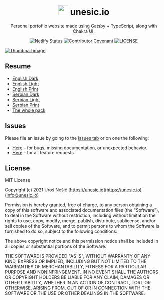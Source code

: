 <h1 align="center"><img src="https://raw.githubusercontent.com/unesic/unesic-io/release/src/images/icon.png" width="32" /> unesic.io</h1>
<p align="center">Personal portoflio website made using Gatsby + TypeScript, along with Chakra UI.</p>

<p align="center">
	<a href="https://app.netlify.com/sites/unesic-io/deploys" target="_blank" title="Netlify Status">
		<img src="https://api.netlify.com/api/v1/badges/e5c52766-a264-438b-9034-359fa5cd8b39/deploy-status" alt="Netlify Status" />
	</a>
	<a href="https://github.com/unesic/unesic-io/blob/master/CODE_OF_CONDUCT.md" target="_blank" title="Contributor Covenant">
		<img src="https://img.shields.io/badge/Contributor%20Covenant-2.1-4baaaa.svg" alt="Contributor Covenant" />
	</a>
	<a href="https://github.com/unesic/unesic-io/blob/master/LICENSE" target="_blank" title="LICENSE">
		<img src="https://img.shields.io/badge/license-MIT-green" alt="LICENSE" />
	</a>
</p>

[![Thumbnail image](https://github.com/unesic/unesic-io/raw/release/static/thumbnail.png)](https://unesic.io)

## Resume

- [English Dark](https://github.com/unesic/unesic-io/raw/master/static/Uros-Nesic-Resume-EN-Dark.pdf)
- [English Light](https://github.com/unesic/unesic-io/raw/master/static/Uros-Nesic-Resume-EN-Light.pdf)
- [English Print](https://github.com/unesic/unesic-io/raw/master/static/Uros-Nesic-Resume-EN-Print.pdf)
- [Serbian Dark](https://github.com/unesic/unesic-io/raw/master/static/Uros-Nesic-Resume-SR-Dark.pdf)
- [Serbian Light](https://github.com/unesic/unesic-io/raw/master/static/Uros-Nesic-Resume-SR-Light.pdf)
- [Serbian Print](https://github.com/unesic/unesic-io/raw/master/static/Uros-Nesic-Resume-SR-Print.pdf)
- [The whole pack](https://github.com/unesic/unesic-io/raw/master/static/Uros-Nesic-Resume-Pack.zip)

## Issues

Please file an issue by going to the [issues tab](https://github.com/unesic/unesic-io/issues) or on one the following:

- [Here](https://github.com/unesic/unesic-io/issues/new?assignees=unesic&labels=bug&template=bug_report.md&title=%5BBUG%5D) – for bugs, missing documentation, or unexpected behavior.
- [Here](https://github.com/unesic/unesic-io/issues/new?assignees=unesic&labels=enhancement&template=feature_request.md&title=%5BFEATURE%5D) – for all feature requests.

## License

MIT License

Copyright (c) 2021 Uroš Nešić [https://unesic.io](https://unesic.io) ([info@unesic.io](mailto:info@unesic.io))

Permission is hereby granted, free of charge, to any person obtaining a copy of this software and associated documentation files (the "Software"), to deal in the Software without restriction, including without limitation the rights to use, copy, modify, merge, publish, distribute, sublicense, and/or sell copies of the Software, and to permit persons to whom the Software is furnished to do so, subject to the following conditions:

The above copyright notice and this permission notice shall be included in all copies or substantial portions of the Software.

THE SOFTWARE IS PROVIDED "AS IS", WITHOUT WARRANTY OF ANY KIND, EXPRESS OR IMPLIED, INCLUDING BUT NOT LIMITED TO THE WARRANTIES OF MERCHANTABILITY, FITNESS FOR A PARTICULAR PURPOSE AND NONINFRINGEMENT. IN NO EVENT SHALL THE AUTHORS OR COPYRIGHT HOLDERS BE LIABLE FOR ANY CLAIM, DAMAGES OR OTHER LIABILITY, WHETHER IN AN ACTION OF CONTRACT, TORT OR OTHERWISE, ARISING FROM, OUT OF OR IN CONNECTION WITH THE SOFTWARE OR THE USE OR OTHER DEALINGS IN THE SOFTWARE.
